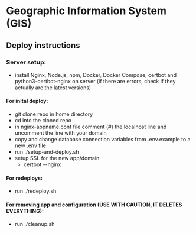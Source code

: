 # Geographic Information System (GIS)

## Deploy instructions
### Server setup:
- install Nginx, Node.js, npm, Docker, Docker Compose, certbot and python3-certbot-nginx on server (if there are errors, check if they actually are the latest versions)

#### For inital deploy:
- git clone repo in home directory
- cd into the cloned repo
- in nginx-appname.conf file comment (#) the localhost line and uncomment the line with your domain
- copy and change database connection variables from .env.example to a new .env file
- run ./setup-and-deploy.sh
- setup SSL for the new app/domain
  - certbot --nginx

#### For redeploys:
- run ./redeploy.sh

#### For removing app and configuration (USE WITH CAUTION, IT DELETES EVERYTHING):
- run ./cleanup.sh
